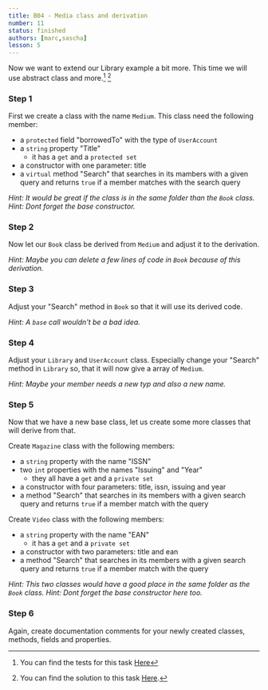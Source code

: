 ```yaml
---
title: B04 - Media class and derivation
number: 11
status: finished
authors: [marc,sascha]
lesson: 5
---
```


Now we want to extend our Library example a bit more. This time we will use abstract class and more.[^tests] [^solution]

[^tests]:
    You can find the tests for this task [Here](https://github.com/satkowski/csharp-solutions/tree/master/lesson_04/B04_abstract_media/Tests)

[^solution]:
    You can find the solution to this task [Here](https://github.com/satkowski/csharp-solutions/tree/master/lesson_04/B04_abstract_media/ExerciseSolution/).

### Step 1

First we create a class with the name `Medium`. This class need the following member:

- a `protected` field "borrowedTo" with the type of `UserAccount`
- a `string` property "Title"
  - it has a `get` and a `protected set`
- a constructor with one parameter: title
- a `virtual` method "Search" that searches in its mambers with a given query and returns `true` if a member matches with the search query

*Hint: It would be great if the class is in the same folder than the `Book` class.*
*Hint: Dont forget the base constructor.*

### Step 2

Now let our `Book` class be derived from `Medium` and adjust it to the derivation. 

*Hint: Maybe you can delete a few lines of code in `Book` because of this derivation.*

### Step 3

Adjust your "Search" method in `Book` so that it will use its derived code.

*Hint: A `base` call wouldn't be a bad idea.*

### Step 4

Adjust your `Library` and `UserAccount` class.
Especially change your "Search" method in `Library` so, that it will now give a array of `Medium`.

*Hint: Maybe your member needs a new typ and also a new name.*

### Step 5

Now that we have a new base class, let us create some more classes that will derive from that.

Create `Magazine` class with the following members:
- a `string` property with the name "ISSN"
- two `int` properties with the names "Issuing" and "Year"
  - they all have a `get` and a `private set`
- a constructor with four parameters: title, issn, issuing and year
- a method "Search" that searches in its members with a given search query and returns `true` if a member match with the query

Create `Video` class with the following members:
- a `string` property with the name "EAN"
  - it has a `get` and a `private set`
- a constructor with two parameters: title and ean
- a method "Search" that searches in its members with a given search query and returns `true` if a member match with the query

*Hint: This two classes would have a good place in the same folder as the `Book` class.*
*Hint: Dont forget the base constructor here too.*

### Step 6

Again, create documentation comments for your newly created classes, methods, fields and properties.

